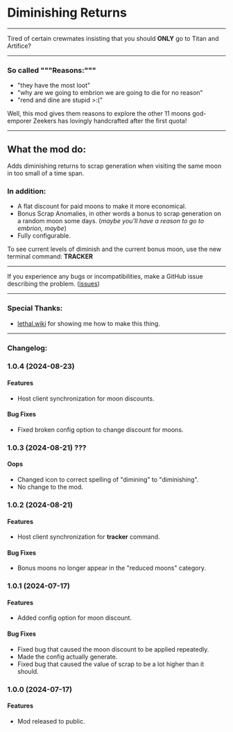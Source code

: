 # Diminishing Returns

___
Tired of certain crewmates insisting that you should **ONLY** go to Titan and Artifice?
___

### So called """Reasons:"""
- "they have the most loot"
- "why are we going to embrion we are going to die for no reason"
- "rend and dine are stupid >:("

Well, this mod gives them reasons to explore the other 11 moons god-emporer Zeekers has lovingly handcrafted after the first quota!

___
## What the mod do:

Adds diminishing returns to scrap generation when visiting the same moon in too small of a time span.

### In addition:
- A flat discount for paid moons to make it more economical.
- Bonus Scrap Anomalies, in other words a bonus to scrap generation on a random moon some days. (_maybe you'll have a reason to go to embrion, maybe_)
- Fully configurable.

To see current levels of diminish and the current bonus moon, use the new terminal command: **TRACKER**
___
If you experience any bugs or incompatibilities, make a GitHub issue describing the problem. ([issues](https://github.com/JackEhttack/DiminishingReturns/issues))
___
### Special Thanks:
- [lethal.wiki](lethal.wiki) for showing me how to make this thing.
___
### Changelog:

### 1.0.4 (2024-08-23)

#### Features
* Host client synchronization for moon discounts.

#### Bug Fixes
* Fixed broken config option to change discount for moons.

### 1.0.3 (2024-08-21) ???

#### Oops
* Changed icon to correct spelling of "dimining" to "diminishing".
* No change to the mod.

### 1.0.2 (2024-08-21)

#### Features
* Host client synchronization for **tracker** command.

#### Bug Fixes
* Bonus moons no longer appear in the "reduced moons" category.

### 1.0.1 (2024-07-17)

#### Features
* Added config option for moon discount.

#### Bug Fixes
* Fixed bug that caused the moon discount to be applied repeatedly.
* Made the config actually generate.
* Fixed bug that caused the value of scrap to be a lot higher than it should.

### 1.0.0 (2024-07-17)

#### Features

* Mod released to public.

